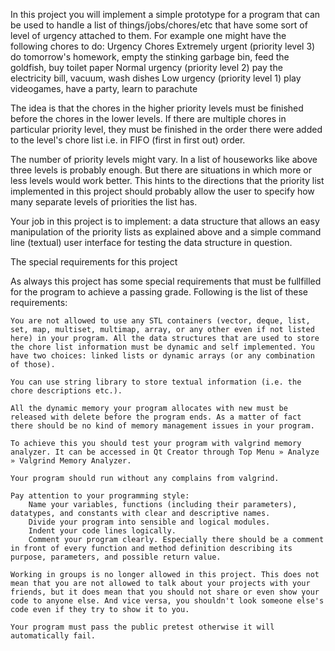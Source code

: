 In this project you will implement a simple prototype for a program that can be used to handle a list of things/jobs/chores/etc that have some sort of level of urgency attached to them. For example one might have the following chores to do:
Urgency 	Chores
Extremely urgent 	(priority level 3) 	do tomorrow's homework,
empty the stinking garbage bin,
feed the goldfish,
buy toilet paper
Normal urgency 	(priority level 2) 	pay the electricity bill,
vacuum,
wash dishes
Low urgency 	(priority level 1) 	play videogames,
have a party,
learn to parachute

The idea is that the chores in the higher priority levels must be finished before the chores in the lower levels. If there are multiple chores in particular priority level, they must be finished in the order there were added to the level's chore list i.e. in FIFO (first in first out) order.

The number of priority levels might vary. In a list of houseworks like above three levels is probably enough. But there are situations in which more or less levels would work better. This hints to the directions that the priority list implemented in this project should probably allow the user to specify how many separate levels of priorities the list has.

Your job in this project is to implement:
    a data structure that allows an easy manipulation of the priority lists as explained above and
    a simple command line (textual) user interface for testing the data structure in question.

The special requirements for this project

As always this project has some special requirements that must be fullfilled for the program to achieve a passing grade. Following is the list of these requirements:

    You are not allowed to use any STL containers (vector, deque, list, set, map, multiset, multimap, array, or any other even if not listed here) in your program. All the data structures that are used to store the chore list information must be dynamic and self implemented. You have two choices: linked lists or dynamic arrays (or any combination of those).

    You can use string library to store textual information (i.e. the chore descriptions etc.).

    All the dynamic memory your program allocates with new must be released with delete before the program ends. As a matter of fact there should be no kind of memory management issues in your program.

    To achieve this you should test your program with valgrind memory analyzer. It can be accessed in Qt Creator through Top Menu » Analyze » Valgrind Memory Analyzer.

    Your program should run without any complains from valgrind.

    Pay attention to your programming style:
        Name your variables, functions (including their parameters), datatypes, and constants with clear and descriptive names.
        Divide your program into sensible and logical modules.
        Indent your code lines logically.
        Comment your program clearly. Especially there should be a comment in front of every function and method definition describing its purpose, parameters, and possible return value. 

    Working in groups is no longer allowed in this project. This does not mean that you are not allowed to talk about your projects with your friends, but it does mean that you should not share or even show your code to anyone else. And vice versa, you shouldn't look someone else's code even if they try to show it to you.

    Your program must pass the public pretest otherwise it will automatically fail.